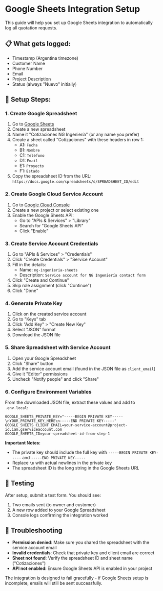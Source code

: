 # Google Sheets Integration Setup

This guide will help you set up Google Sheets integration to automatically log all quotation requests.

## 📋 What gets logged:
- Timestamp (Argentina timezone)
- Customer Name
- Phone Number
- Email
- Project Description
- Status (always "Nuevo" initially)

## 🔧 Setup Steps:

### 1. Create Google Spreadsheet
1. Go to [Google Sheets](https://sheets.google.com)
2. Create a new spreadsheet
3. Name it "Cotizaciones NG Ingeniería" (or any name you prefer)
4. Create a sheet called "Cotizaciones" with these headers in row 1:
   - A1: `Fecha`
   - B1: `Nombre`
   - C1: `Teléfono`
   - D1: `Email`
   - E1: `Proyecto`
   - F1: `Estado`
5. Copy the spreadsheet ID from the URL:
   `https://docs.google.com/spreadsheets/d/SPREADSHEET_ID/edit`

### 2. Create Google Cloud Service Account
1. Go to [Google Cloud Console](https://console.cloud.google.com/)
2. Create a new project or select existing one
3. Enable the Google Sheets API:
   - Go to "APIs & Services" > "Library"
   - Search for "Google Sheets API"
   - Click "Enable"

### 3. Create Service Account Credentials
1. Go to "APIs & Services" > "Credentials"
2. Click "Create Credentials" > "Service Account"
3. Fill in the details:
   - Name: `ng-ingenieria-sheets`
   - Description: `Service account for NG Ingeniería contact form`
4. Click "Create and Continue"
5. Skip role assignment (click "Continue")
6. Click "Done"

### 4. Generate Private Key
1. Click on the created service account
2. Go to "Keys" tab
3. Click "Add Key" > "Create New Key"
4. Select "JSON" format
5. Download the JSON file

### 5. Share Spreadsheet with Service Account
1. Open your Google Spreadsheet
2. Click "Share" button
3. Add the service account email (found in the JSON file as `client_email`)
4. Give it "Editor" permissions
5. Uncheck "Notify people" and click "Share"

### 6. Configure Environment Variables
From the downloaded JSON file, extract these values and add to `.env.local`:

```env
GOOGLE_SHEETS_PRIVATE_KEY="-----BEGIN PRIVATE KEY-----\nYOUR_PRIVATE_KEY_HERE\n-----END PRIVATE KEY-----"
GOOGLE_SHEETS_CLIENT_EMAIL=your-service-account@project-id.iam.gserviceaccount.com
GOOGLE_SHEETS_ID=your-spreadsheet-id-from-step-1
```

**Important Notes:**
- The private key should include the full key with `-----BEGIN PRIVATE KEY-----` and `-----END PRIVATE KEY-----`
- Replace `\n` with actual newlines in the private key
- The spreadsheet ID is the long string in the Google Sheets URL

## 🧪 Testing
After setup, submit a test form. You should see:
1. Two emails sent (to owner and customer)
2. A new row added to your Google Spreadsheet
3. Console logs confirming the integration worked

## 🚨 Troubleshooting
- **Permission denied**: Make sure you shared the spreadsheet with the service account email
- **Invalid credentials**: Check that private key and client email are correct
- **Sheet not found**: Verify the spreadsheet ID and sheet name ("Cotizaciones")
- **API not enabled**: Ensure Google Sheets API is enabled in your project

The integration is designed to fail gracefully - if Google Sheets setup is incomplete, emails will still be sent successfully.